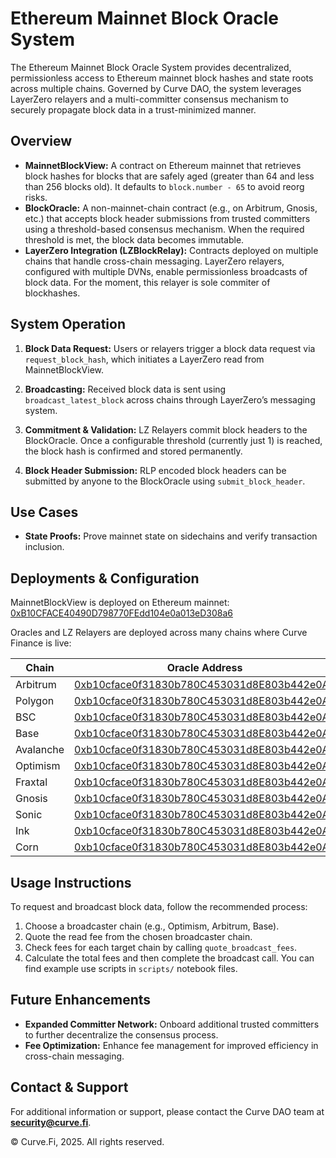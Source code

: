 # Ethereum Mainnet Block Oracle System

The Ethereum Mainnet Block Oracle System provides decentralized, permissionless access to Ethereum mainnet block hashes and state roots across multiple chains. Governed by Curve DAO, the system leverages LayerZero relayers and a multi-committer consensus mechanism to securely propagate block data in a trust-minimized manner.

## Overview

- **MainnetBlockView:** A contract on Ethereum mainnet that retrieves block hashes for blocks that are safely aged (greater than 64 and less than 256 blocks old). It defaults to `block.number - 65` to avoid reorg risks.
- **BlockOracle:** A non-mainnet-chain contract (e.g., on Arbitrum, Gnosis, etc.) that accepts block header submissions from trusted committers using a threshold-based consensus mechanism. When the required threshold is met, the block data becomes immutable.
- **LayerZero Integration (LZBlockRelay):** Contracts deployed on multiple chains that handle cross-chain messaging. LayerZero relayers, configured with multiple DVNs, enable permissionless broadcasts of block data. For the moment, this relayer is sole commiter of blockhashes.

## System Operation

1. **Block Data Request:**
   Users or relayers trigger a block data request via `request_block_hash`, which initiates a LayerZero read from MainnetBlockView.

2. **Broadcasting:**
   Received block data is sent using `broadcast_latest_block` across chains through LayerZero’s messaging system.

3. **Commitment & Validation:**
   LZ Relayers commit block headers to the BlockOracle. Once a configurable threshold (currently just 1) is reached, the block hash is confirmed and stored permanently.

4. **Block Header Submission:**
   RLP encoded block headers can be submitted by anyone to the BlockOracle using `submit_block_header`.

## Use Cases

- **State Proofs:**
  Prove mainnet state on sidechains and verify transaction inclusion.


## Deployments & Configuration

MainnetBlockView is deployed on Ethereum mainnet: [0xB10CFACE40490D798770FEdd104e0a013eD308a6](https://etherscan.io/address/0xB10CFACE40490D798770FEdd104e0a013eD308a6)

Oracles and LZ Relayers are deployed across many chains where Curve Finance is live:

| Chain     | Oracle Address | Block Relay Address |
|-----------|----------------|---------------------|
| Arbitrum  | [0xb10cface0f31830b780C453031d8E803b442e0A4](https://arbiscan.io/address/0xb10cface0f31830b780C453031d8E803b442e0A4) | [0xfacefeedcc1a5FDdCa97a20511e6641a5c44370F](https://arbiscan.io/address/0xfacefeedcc1a5FDdCa97a20511e6641a5c44370F) |
| Polygon   | [0xb10cface0f31830b780C453031d8E803b442e0A4](https://polygonscan.com/address/0xb10cface0f31830b780C453031d8E803b442e0A4) | [0xfacefeedcc1a5FDdCa97a20511e6641a5c44370F](https://polygonscan.com/address/0xfacefeedcc1a5FDdCa97a20511e6641a5c44370F) |
| BSC       | [0xb10cface0f31830b780C453031d8E803b442e0A4](https://bscscan.com/address/0xb10cface0f31830b780C453031d8E803b442e0A4) | [0xfacefeedcc1a5FDdCa97a20511e6641a5c44370F](https://bscscan.com/address/0xfacefeedcc1a5FDdCa97a20511e6641a5c44370F) |
| Base      | [0xb10cface0f31830b780C453031d8E803b442e0A4](https://basescan.org/address/0xb10cface0f31830b780C453031d8E803b442e0A4) | [0xfacefeedcc1a5FDdCa97a20511e6641a5c44370F](https://basescan.org/address/0xfacefeedcc1a5FDdCa97a20511e6641a5c44370F) |
| Avalanche | [0xb10cface0f31830b780C453031d8E803b442e0A4](https://snowtrace.io/address/0xb10cface0f31830b780C453031d8E803b442e0A4) | [0xfacefeedcc1a5FDdCa97a20511e6641a5c44370F](https://snowtrace.io/address/0xfacefeedcc1a5FDdCa97a20511e6641a5c44370F) |
| Optimism  | [0xb10cface0f31830b780C453031d8E803b442e0A4](https://optimistic.etherscan.io/address/0xb10cface0f31830b780C453031d8E803b442e0A4) | [0xfacefeedcc1a5FDdCa97a20511e6641a5c44370F](https://optimistic.etherscan.io/address/0xfacefeedcc1a5FDdCa97a20511e6641a5c44370F) |
| Fraxtal   | [0xb10cface0f31830b780C453031d8E803b442e0A4](https://fraxscan.com/address/0xb10cface0f31830b780C453031d8E803b442e0A4) | [0xfacefeedcc1a5FDdCa97a20511e6641a5c44370F](https://fraxscan.com/address/0xfacefeedcc1a5FDdCa97a20511e6641a5c44370F) |
| Gnosis    | [0xb10cface0f31830b780C453031d8E803b442e0A4](https://gnosisscan.io/address/0xb10cface0f31830b780C453031d8E803b442e0A4) | [0xfacefeedcc1a5FDdCa97a20511e6641a5c44370F](https://gnosisscan.io/address/0xfacefeedcc1a5FDdCa97a20511e6641a5c44370F) |
| Sonic     | [0xb10cface0f31830b780C453031d8E803b442e0A4](https://sonicscan.org/address/0xb10cface0f31830b780C453031d8E803b442e0A4) | [0xfacefeedcc1a5FDdCa97a20511e6641a5c44370F](https://sonicscan.org/address/0xfacefeedcc1a5FDdCa97a20511e6641a5c44370F) |
| Ink       | [0xb10cface0f31830b780C453031d8E803b442e0A4](https://explorer.inkonchain.com/address/0xb10cface0f31830b780C453031d8E803b442e0A4) | [0xfacefeedcc1a5FDdCa97a20511e6641a5c44370F](https://explorer.inkonchain.com/address/0xfacefeedcc1a5FDdCa97a20511e6641a5c44370F) |
| Corn      | [0xb10cface0f31830b780C453031d8E803b442e0A4](https://maizenet-explorer.usecorn.com//address/0xb10cface0f31830b780C453031d8E803b442e0A4) | [0xfacefeedcc1a5FDdCa97a20511e6641a5c44370F](https://maizenet-explorer.usecorn.com//address/0xfacefeedcc1a5FDdCa97a20511e6641a5c44370F) |

## Usage Instructions

To request and broadcast block data, follow the recommended process:
1. Choose a broadcaster chain (e.g., Optimism, Arbitrum, Base).
2. Quote the read fee from the chosen broadcaster chain.
3. Check fees for each target chain by calling `quote_broadcast_fees`.
4. Calculate the total fees and then complete the broadcast call.
You can find example use scripts in `scripts/` notebook files.


## Future Enhancements

- **Expanded Committer Network:** Onboard additional trusted committers to further decentralize the consensus process.
- **Fee Optimization:** Enhance fee management for improved efficiency in cross-chain messaging.

## Contact & Support

For additional information or support, please contact the Curve DAO team at **security@curve.fi**.

© Curve.Fi, 2025. All rights reserved.
